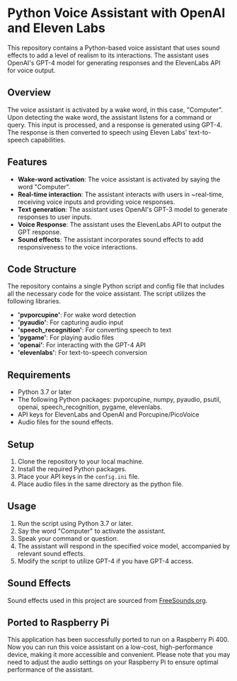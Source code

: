 # Python Voice Assistant with OpenAI and Eleven Labs

This repository contains a Python-based voice assistant that uses sound effects to add a level of realism to its interactions. The assistant uses OpenAI's GPT-4 model for generating responses and the ElevenLabs API for voice output.

## Overview

The voice assistant is activated by a wake word, in this case, "Computer". Upon detecting the wake word, the assistant listens for a command or query. This input is processed, and a response is generated using GPT-4. The response is then converted to speech using Eleven Labs' text-to-speech capabilities.

## Features

- **Wake-word activation**: The voice assistant is activated by saying the word "Computer".
- **Real-time interaction**: The assistant interacts with users in ~real-time, receiving voice inputs and providing voice responses.
- **Text generation**: The assistant uses OpenAI's GPT-3 model to generate responses to user inputs.
- **Voice Response**: The assistant uses the ElevenLabs API to output the GPT response.
- **Sound effects**: The assistant incorporates sound effects to add responsiveness to the voice interactions.

## Code Structure

The repository contains a single Python script and config file that includes all the necessary code for the voice assistant. The script utilizes the following libraries.

- **'pvporcupine'**: For wake word detection
- **'pyaudio'**: For capturing audio input
- **'speech_recognition'**: For converting speech to text
- **'pygame'**: For playing audio files
- **'openai'**: For interacting with the GPT-4 API
- **'elevenlabs'**: For text-to-speech conversion

## Requirements

- Python 3.7 or later
- The following Python packages: pvporcupine, numpy, pyaudio, psutil, openai, speech_recognition, pygame, elevenlabs.
- API keys for ElevenLabs and OpenAI and Porcupine/PicoVoice
- Audio files for the sound effects.

## Setup

1. Clone the repository to your local machine.
2. Install the required Python packages.
3. Place your API keys in the `config.ini` file.
4. Place audio files in the same directory as the python file.

## Usage

1. Run the script using Python 3.7 or later.
2. Say the word "Computer" to activate the assistant.
3. Speak your command or question.
4. The assistant will respond in the specified voice model, accompanied by relevant sound effects.
5. Modify the script to utilize GPT-4 if you have GPT-4 access.

## Sound Effects

Sound effects used in this project are sourced from [FreeSounds.org](https://www.freesound.org).

## Ported to Raspberry Pi
This application has been successfully ported to run on a Raspberry Pi 400. Now you can run this voice assistant on a low-cost, high-performance device, making it more accessible and convenient. Please note that you may need to adjust the audio settings on your Raspberry Pi to ensure optimal performance of the assistant.
